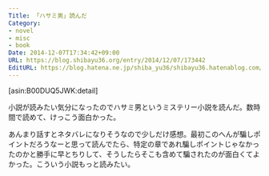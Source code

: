 ```yaml
---
Title: 「ハサミ男」読んだ
Category:
- novel
- misc
- book
Date: 2014-12-07T17:34:42+09:00
URL: https://blog.shibayu36.org/entry/2014/12/07/173442
EditURL: https://blog.hatena.ne.jp/shiba_yu36/shibayu36.hatenablog.com/atom/entry/8454420450076385236
---
```


[asin:B00DUQ5JWK:detail]

小説が読みたい気分になったのでハサミ男というミステリー小説を読んだ。数時間で読めて、けっこう面白かった。

あんまり話すとネタバレになりそうなので少しだけ感想。最初このへんが騙しポイントだろうなーと思って読んでたら、特定の章であれ騙しポイントじゃなかったのかと勝手に早とちりして、そうしたらそこも含めて騙されたのが面白くてよかった。こういう小説もっと読みたい。
